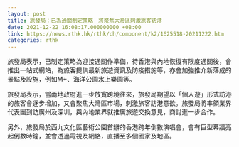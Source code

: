 ```yaml
---
layout: post
title: 旅發局：已為通關制定策略　將聚焦大灣區刺激旅客訪港
date: 2021-12-22 16:08:17.000000000 +08:00
link: https://news.rthk.hk/rthk/ch/component/k2/1625518-20211222.htm
categories: rthk
---
```


旅發局表示，已制定策略為迎接通關作準備，待香港與內地恢復有限度通關後，會推出一站式網站，為旅客提供最新旅遊資訊及防疫措施等，亦會加強推介新落成的景點及設施，例如M+、海洋公園水上樂園等。

旅發局表示，當兩地政府進一步放寬跨境往來，旅發局期望以「個人遊」形式訪港的旅客會逐步增加，又會聚焦大灣區市場，刺激旅客訪港意欲。旅發局將率領業界代表團到訪廣州及深圳，與內地業界就推廣旅遊交換意見，商討進一步合作。

另外，旅發局於西九文化區藝術公園首辦的香港跨年倒數演唱會，會有巨型幕牆亮起倒數時鐘，並會透過電視及網絡，直播至多個國家及地區。
